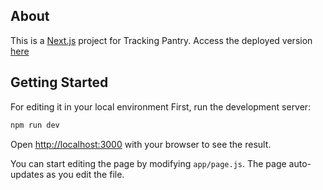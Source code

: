 ## About

This is a [Next.js](https://nextjs.org/) project for Tracking Pantry. Access the deployed version [here](https://pantry-tracker.rehantech.me/)

## Getting Started

For editing it in your local environment
First, run the development server:

```bash
npm run dev
```

Open [http://localhost:3000](http://localhost:3000) with your browser to see the result.

You can start editing the page by modifying `app/page.js`. The page auto-updates as you edit the file.
